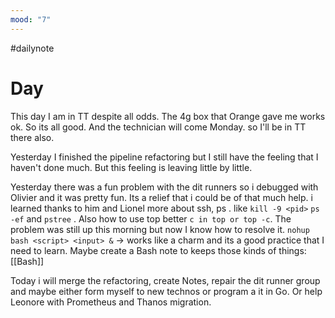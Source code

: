 ```yaml
---
mood: "7"
---
```

#dailynote
# Day
This day I am in TT despite all odds. The 4g box that Orange gave me works ok. So its all good. And the technician will come Monday. so I'll be in TT there also.

Yesterday I finished the pipeline refactoring but I still have the feeling that I haven't done much. But this feeling is leaving little by little.

Yesterday there was a fun problem with the dit runners so i debugged with Olivier and it was pretty fun. Its a relief that i could be of that much help.
i learned thanks to him and Lionel more about ssh, ps . like `kill -9 <pid>` `ps -ef` and `pstree` . Also how to use top better `c in top or top -c`. The problem was still up this morning but now I know how to resolve it.
`nohup bash <script> <input> &` -> works like a charm and its a good practice that I need to learn.
Maybe create a Bash note to keeps those kinds of things: [[Bash]]

Today i will merge the refactoring, create Notes, repair the dit runner group and maybe either form myself to new technos or program a it in Go. Or help Leonore with Prometheus and Thanos migration.